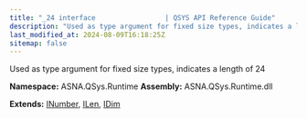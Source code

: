 ```yaml
---
title: "_24 interface                 | QSYS API Reference Guide"
description: "Used as type argument for fixed size types, indicates a length of 24  "
last_modified_at: 2024-08-09T16:18:25Z
sitemap: false
---
```


Used as type argument for fixed size types, indicates a length of 24 

**Namespace:** ASNA.QSys.Runtime
**Assembly:** ASNA.QSys.Runtime.dll

**Extends:** [INumber](/reference/runtime/qsys-runtime/i-number.html), [ILen](/reference/runtime/qsys-runtime/i-len.html), [IDim](/reference/runtime/qsys-runtime/i-dim.html)
<br>
<br>
